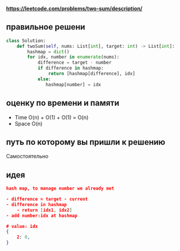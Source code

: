 **https://leetcode.com/problems/two-sum/description/**

## правильное решени
```python
class Solution:
    def twoSum(self, nums: List[int], target: int) -> List[int]:
        hashmap = dict()
        for idx, number in enumerate(nums):
            difference = target - number
            if difference in hashmap:
                return [hashmap[difference], idx]
            else:
               hashmap[number] = idx
```

## оценку по времени и памяти
- Time  O(n) + O(1) + O(1) = O(n)
- Space O(n)

## путь по которому вы пришли к решению
Самостоятельно

## идея
```json
hash map, to manage number we already met

- difference = target - current
- difference in hashmap
    - return [idx1, idx2]
- add number:idx at hashmap

# value: idx
{
    2: 0,
}
```